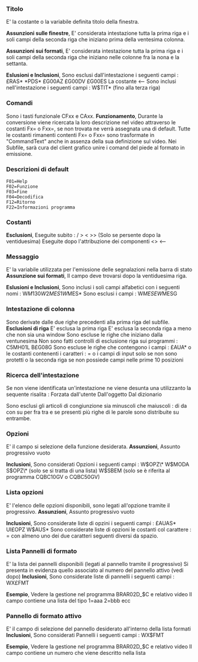 ### Titolo
E' la costante o la variabile definita titolo della finestra.

**Assunzioni sulle finestre**, E' considerata intestazione tutta la prima riga e i soli campi della seconda riga che iniziano prima della ventesima colonna.

**Assunzioni sui formati**, E' considerata intestazione tutta la prima riga e i soli campi della seconda riga che iniziano nelle colonne fra la nona e la settanta.

**Eslusioni e Inclusioni**, Sono esclusi dall'intestazione i seguenti campi : 
   £RAS\*
   \*PDS\*
   £G00AZ
   £G00DV
   £G00ES
   La costante <--
Sono inclusi nell'intestazione i seguenti campi : 
   W$TIT\* (fino alla terza riga)

### Comandi
Sono i tasti funzionale CFxx e CAxx.
**Funzionamento**, Durante la conversione viene ricercata la loro descrizione nel video attraverso le costanti Fx= o Fxx=, se non trovata ne verrà assegnata una di default. Tutte le costanti rimanenti contenti Fx= o Fxx= sono trasformate in "CommandText" anche in assenza della sua definizione sul video. Nei Subfile, sarà cura del client grafico unire i comand del piede al formato in emissione.

### Descrizioni di default
    F01=Help
    F02=Funzione
    F03=Fine
    F04=Decodifica
    F12=Ritorno
    F22=Informazioni programma

### Costanti
**Esclusioni**,    Eseguite subito : 
     /
     >
     <
     >> (Solo se persente dopo la ventiduesima)
Eseguite dopo l'attribuzione dei componenti
     <>
     <--

### Messaggio
E' la variabile utilizzata per l'emissione delle segnalazioni nella barra di stato
**Assunzione sui formati**, Il campo deve trovarsi dopo la ventiduesima riga.

**Eslusioni e Inclusioni**, Sono inclusi i soli campi alfabetici con i seguenti nomi : 
     W$M130
     W2MES1
     W$MES\*
Sono esclusi i campi : 
     W$MESE
     W$MESG

### Intestazione di colonna
Sono derivate dalle due righe precedenti alla prima riga del subfile.
**Esclusioni di riga**
E' esclusa la prima riga
E' esclusa la seconda riga a meno che non sia una window
Sono escluse le righe che iniziano dalla ventunesima
Non sono fatti controlli di esclusione riga sui programmi : 
     C5MH01L
     B£G08G
Sono escluse le righe che contengono i campi : 
     £AUA\*
o le costanti contenenti i caratteri : 
     =
o i campi di input solo se non sono protetti
o la seconda riga se non possiede campi nelle prime 10 posizioni

### Ricerca dell'intestazione
Se non viene identificata un'intestazione ne viene desunta una utilizzanto la sequente risalita : 
     Forzata dall'utente
     Dall'oggetto
     Dal dizionario

Sono esclusi gli articoli di congiunzione sia minuscoli che maiuscoli : 
     di
     da
     con
     su
     per
     fra
     tra
e se presenti più righe di le parole sono distribuite su entrambe.

### Opzioni
E' il campo si selezione della funzione desiderata.
**Assunzioni**, Assunto progressivo vuoto

**Inclusioni**, Sono considerati Opzioni i seguenti campi : 
     W$OPZ\*
     W$MODA
     S$OPZ\* (solo se si tratta di una lista)
     W$SBEM (solo se è riferita al programma CQBC10GV o CQBC50GV)

### Lista opzioni
E' l'elenco delle opzioni disponibili, sono legati all'opzione tramite il progressivo.
**Assunzioni**, Assunto progressivo vuoto

**Inclusioni**, Sono considerate liste di opzini i seguenti campi : 
     £AUAS\*
     UI£OPZ
     W$AUS\*
Sono considerate liste di opzioni le costanti col carattere :  = con almeno uno dei due caratteri seguenti diversi da spazio.

### Lista Pannelli di formato
E' la lista dei pannelli disponibili (legati al pannello tramite il progressivo) Si presenta in evidenza quello associato al numero del pannello attivo (vedi dopo)
**Inclusioni**, Sono considerate liste di pannelli i seguenti campi :  WX£FMT

**Esempio**, Vedere la gestione nel programma BRAR02D_$C e relativo video Il campo contiene una lista del tipo 1=aaa 2=bbb ecc

### Pannello di formato attivo
E' il campo di selezione del pannello desiderato all'interno della lista formati
**Inclusioni**, Sono considerati Pannelli i seguenti campi :  WX$FMT

**Esempio**, Vedere la gestione nel programma BRAR02D_$C e relativo video Il campo contiene un numero che viene descritto nella lista
